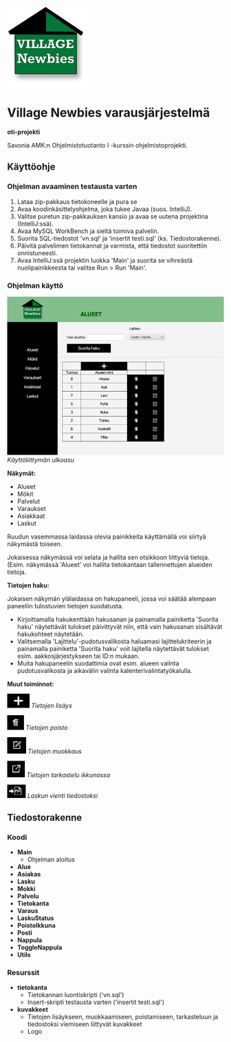 ![vnlogo.png](src/main/resources/vnlogo.png)
# Village Newbies varausjärjestelmä
__oti-projekti__

Savonia AMK:n Ohjelmistotuotanto I -kurssin ohjelmistoprojekti.


## Käyttöohje

### Ohjelman avaaminen testausta varten

1. Lataa zip-pakkaus tietokoneelle ja pura se
2. Avaa koodinkäsittelyohjelma, joka tukee Javaa (suos. IntelliJ).
3. Valitse puretun zip-pakkauksen kansio ja avaa se uutena projektina (IntelliJ:ssä).
4. Avaa MySQL WorkBench ja sieltä toimiva palvelin.
5. Suorita SQL-tiedostot 'vn.sql' ja 'insertit testi.sql' (ks. Tiedostorakenne).
6. Päivitä palvelimen tietokannat ja varmista, että tiedostot suoritettiin onnistuneesti.
7. Avaa IntelliJ:ssä projektin luokka 'Main' ja suorita se vihreästä nuolipainikkeesta tai valitse Run > Run 'Main'.

### Ohjelman käyttö


![img.png](src/main/resources/readme-kuvat/kayttoliittymankuva.png)
*Käyttöliittymän ulkoasu*

__Näkymät:__
  - Alueet
  - Mökit
  - Palvelut
  - Varaukset
  - Asiakkaat
  - Laskut

Ruudun vasemmassa laidassa olevia painikkeita käyttämällä voi siirtyä näkymästä toiseen.

Jokaisessa näkymässä voi selata ja hallita sen otsikkoon liittyviä tietoja. 
(Esim. näkymässä 'Alueet' voi hallita tietokantaan tallennettujen alueiden tietoja.


__Tietojen haku:__

Jokaisen näkymän ylälaidassa on hakupaneeli, jossa voi säätää alempaan paneeliin tulostuvien tietojen suodatusta.
- Kirjoittamalla hakukenttään hakusanan ja painamalla painiketta 'Suorita haku' näytettävät tulokset päivittyvät niin, 
että vain hakusanan sisältävät hakukohteet näytetään.
- Valitsemalla 'Lajittelu'-pudotusvalikosta haluamasi lajittelukriteerin ja painamalla painiketta 'Suorita haku' voit 
lajitella näytettävät tulokset esim. aakkosjärjestykseen tai ID:n mukaan.
- Muita hakupaneelin suodattimia ovat esim. alueen valinta pudotusvalikosta ja aikavälin valinta kalenterivalintatyökalulla.

__Muut toiminnot:__

![img.png](src/main/resources/readme-kuvat/lisayskuvake.png)
*Tietojen lisäys*

![img.png](src/main/resources/readme-kuvat/poistokuvake.png)
*Tietojen poisto*

![img.png](src/main/resources/readme-kuvat/muokkauskuvake.png)
*Tietojen muokkaus*

![img.png](src/main/resources/readme-kuvat/tarkastelukuvake.png)
*Tietojen tarkastelu ikkunassa*

![img.png](src/main/resources/readme-kuvat/tiedostoksikuvake.png)
*Laskun vienti tiedostoksi*


## Tiedostorakenne

### Koodi

- __Main__
  - Ohjelman aloitus
- __Alue__
- __Asiakas__
- __Lasku__
- __Mokki__
- __Palvelu__
- __Tietokanta__
- __Varaus__
- __LaskuStatus__
- __PoistoIkkuna__
- __Posti__
- __Nappula__
- __ToggleNappula__
- __Utils__

### Resurssit

- __tietokanta__
  - Tietokannan luontiskripti ('vn.sql')
  - Insert-skripti testausta varten ('insertit testi.sql')
- __kuvakkeet__
  - Tietojen lisäykseen, muokkaamiseen, poistamiseen, tarkasteluun ja tiedostoksi viemiseen liittyvät kuvakkeet
  - Logo

  

